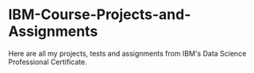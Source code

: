 # IBM-Course-Projects-and-Assignments
Here are all my projects, tests and assignments from IBM's Data Science Professional Certificate.
